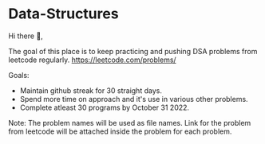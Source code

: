 # Data-Structures

Hi there 👋,

The goal of this place is to keep practicing and pushing DSA problems from leetcode regularly.
https://leetcode.com/problems/

Goals:
* Maintain github streak for 30 straight days.
* Spend more time on approach and it's use in various other problems.
* Complete atleast 30 programs by October 31 2022.

Note:
The problem names will be used as file names. Link for the problem from leetcode will be attached inside the problem for each problem.
